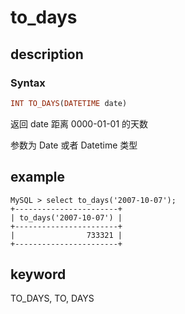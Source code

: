 # to_days

## description

### Syntax

```Haskell
INT TO_DAYS(DATETIME date)
```

返回 date 距离 0000-01-01 的天数

参数为 Date 或者 Datetime 类型

## example

```Plain Text
MySQL > select to_days('2007-10-07');
+-----------------------+
| to_days('2007-10-07') |
+-----------------------+
|                733321 |
+-----------------------+
```

## keyword

TO_DAYS, TO, DAYS
